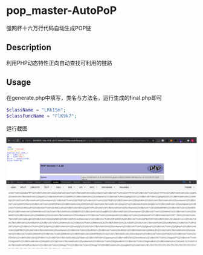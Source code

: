 # pop_master-AutoPoP
强网杯十六万行代码自动生成POP链
## Description
利用PHP动态特性正向自动查找可利用的链路

## Usage

在generate.php中填写，类名与方法名，运行生成的final.php即可

```php
$className = "LRkI5m";
$classFuncName = "FlK9k7";
```



运行截图

![](img/success.png)
